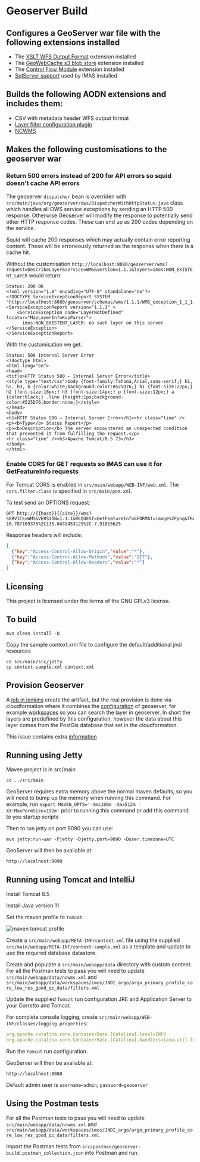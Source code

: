 # Geoserver Build

## Configures a GeoServer war file with the following extensions installed

* The [XSLT WFS Output Format](https://docs.geoserver.org/stable/en/user/extensions/xslt/index.html)
  extension installed
* The [GeoWebCache s3 blob store](https://docs.geoserver.org/stable/en/user/extensions/gwc-s3/index.html)
  extension installed
* The [Control Flow Module](https://docs.geoserver.org/stable/en/user/extensions/controlflow/index.html) 
  extension installed
* [SqlServer support](https://docs.geoserver.org/stable/en/user/data/database/sqlserver.html) used by IMAS installed

## Builds the following AODN extensions and includes them:

* CSV with metadata header WFS output format
* [Layer filter configuration plugin](src/extension/layer-filters/README.md)
* [NCWMS](src/extension/ncwms/README.md)

## Makes the following customisations to the geoserver war

### Return 500 errors instead of 200 for API errors so squid doesn't cache API errors

The geoserver `dispatcher` bean is overriden with `src/main/java/org/geoserver/ows/DispatcherWithHttpStatus.java` class which handles all OWS service exceptions by sending an HTTP 500 response. Otherwise Geoserver will modify the response to potentially send other HTTP response codes. These can end up as 200 codes depending on the service.


Squid will cache 200 responses which may actually contain error reporting content. These will be erroneously returned as the response when there is a cache hit.

Without the customisation `http://localhost:8080/geoserver/wms?request=DescribeLayer&service=WMS&version=1.1.1&layers=imos:NON_EXISTENT_LAYER` would return:

```
Status: 200 OK
<?xml version="1.0" encoding="UTF-8" standalone="no"?>
<!DOCTYPE ServiceExceptionReport SYSTEM "http://localhost:8080/geoserver/schemas/wms/1.1.1/WMS_exception_1_1_1.dtd">
<ServiceExceptionReport version="1.1.1" >
    <ServiceException code="LayerNotDefined" locator="MapLayerInfoKvpParser">
      imos:NON_EXISTENT_LAYER: no such layer on this server
</ServiceException>
</ServiceExceptionReport>
```

With the customisation we get:

```
Status: 500 Internal Server Error
<!doctype html>
<html lang="en">
<head>
<title>HTTP Status 500 – Internal Server Error</title>
<style type="text/css">body {font-family:Tahoma,Arial,sans-serif;} h1, h2, h3, b {color:white;background-color:#525D76;} h1 {font-size:22px;} h2 {font-size:16px;} h3 {font-size:14px;} p {font-size:12px;} a {color:black;} .line {height:1px;background-color:#525D76;border:none;}</style>
</head>
<body>
<h1>HTTP Status 500 – Internal Server Error</h1><hr class="line" />
<p><b>Type</b> Status Report</p>
<p><b>Description</b> The server encountered an unexpected condition that prevented it from fulfilling the request.</p>
<hr class="line" /><h3>Apache Tomcat/8.5.73</h3>
</body>
</html>
```

### Enable CORS for GET requests so IMAS can use it for GetFeatureInfo requests

For Tomcat CORS is enabled in `src/main/webapp/WEB-INF/web.xml`.  The `cors.filter.class` is specified in `src/main/pom.xml`.

To test send an OPTIONS request:
```
OPT http://{{host}}{{site}}/wms?SERVICE=WMS&VERSION=1.1.1&REQUEST=GetFeatureInfo&FORMAT=image%2Fpng&TRANSPARENT=true&QUERY_LAYERS=imos:anmn_velocity_timeseries_map&STYLES&LAYERS=imos:anmn_velocity_timeseries_map&exceptions=application/vnd.ogc.se_inimage&INFO_FORMAT=text/html&FEATURE_COUNT=50&X=50&Y=50&SRS=EPSG%3A4326&WIDTH=101&HEIGHT=101&BBOX=126.1669921875%2C-16.787109375%2C135.0439453125%2C-7.91015625
```

Response headers will include:

```json
[
  {"key":"Access-Control-Allow-Origin","value":"*"},
  {"key":"Access-Control-Allow-Methods","value":"GET"},
  {"key":"Access-Control-Allow-Headers","value":"*"}
]
```

## Licensing
This project is licensed under the terms of the GNU GPLv3 license.


## To build

```
mvn clean install -U 
```

Copy the sample context.xml file to configure the default/additional jndi resources

```
cd src/main/src/jetty
cp context-sample.xml context.xml
```

## Provision Geoserver
A [job in jenkins](https://build.aodn.org.au/job/geoserver-build_build/) create the artifact, but the real provision
is done via cloudformation where it combines the [configuration](https://github.com/aodn/geoserver-config) 
of geoserver, for example [workspaces](https://github.com/aodn/geoserver-config/tree/master/workspaces/imos)
so you can search the layer in geoserver. In short the layers are predefined by this configuration, however
the data about this layer comes from the PostGis database that set in the cloudformation.

This issue contains extra [information](https://github.com/aodn/backlog/issues/4098)

## Running using Jetty

Maven project is in src/main
```
cd ../src/main
```

GeoServer requires extra memory above the normal maven defaults, so you will need to bump up the memory when running this command. For example, run `export MAVEN_OPTS='-Xms100m -Xmx512m -XX:MaxPermSize=192m'`
prior to running this command or add this command to you startup scripts

Then to run jetty on port 9090 you can use:
```
mvn jetty:run-war -Pjetty -Djetty.port=9090 -Duser.timezone=UTC
```

GeoServer will then be available at:

```
http://localhost:9090
```

## Running using Tomcat and IntelliJ

Install Tomcat 8.5

Install Java version 11

Set the maven profile to `tomcat`.

![maven tomcat profile](https://github.com/aodn/geoserver-build/assets/40220935/68d0c69f-1ca9-44db-b59e-edf6b47121a3)

Create a `src/main/webapp/META-INF/context.xml` file using the supplied `src/main/webapp/META-INF/context-sample.xml` as 
a template and update to use the required database datastore.

Create and populate a `src/main/webapp/data` directory with custom content. For all the Postman tests to pass you will need to
update `src/main/webapp/data/ncwms.xml` and `src/main/webapp/data/workspaces/imos/JNDI_argo/argo_primary_profile_core_low_res_good_qc_data/filters.xml`

Update the supplied `Tomcat` run configuration JRE and Application Server to your Corretto and Tomcat.

For complete console logging, create `src/main/webapp/WEB-INF/classes/logging.properties`:

```yaml
org.apache.catalina.core.ContainerBase.[Catalina].level=INFO
org.apache.catalina.core.ContainerBase.[Catalina].handlers=java.util.logging.ConsoleHandler
```

Run the `Tomcat` run configuration.

GeoServer will then be available at:

```
http://localhost:8080
```

Default admin user is `username=admin`, `password=geoserver`

## Using the Postman tests

For all the Postman tests to pass you will need to
update `src/main/webapp/data/ncwms.xml` and `src/main/webapp/data/workspaces/imos/JNDI_argo/argo_primary_profile_core_low_res_good_qc_data/filters.xml`

Import the Postman tests from `src/postman/geoserver-build.postman_collection.json` into Postman and run.
